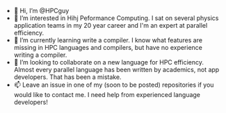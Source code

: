 - 👋 Hi, I’m @HPCguy
- 👀 I’m interested in Hihj Peformance Computing.  I sat on several physics application teams in my 20 year career and I'm an expert at parallel efficiency. 
- 🌱 I’m currently learning write a compiler.  I know what features are missing in HPC languages and compilers, but have no experience writing a compiler.
- 💞️ I’m looking to collaborate on a new language for HPC efficiency.  Almost every parallel language has been written by academics, not app developers. That has been a mistake.
- 📫 Leave an issue in one of my (soon to be posted) repositories if you would like to contact me.  I need help from experienced language developers!

<!---
HPCguy/HPCguy is a ✨ special ✨ repository because its `README.md` (this file) appears on your GitHub profile.
You can click the Preview link to take a look at your changes.
--->
